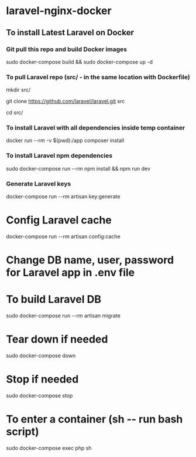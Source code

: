 # laravel-nginx-docker

## To install Latest Laravel on Docker

### Git pull this repo and build Docker images
sudo docker-compose build && sudo docker-compose up -d

### To pull Laravel repo (src/ - in the same location with Dockerfile)
mkdir src/

git clone https://github.com/laravel/laravel.git src

cd src/

### To install Laravel with all dependencies inside temp container
docker run --rm -v $(pwd):/app composer install

### To install Laravel npm dependencies
sudo docker-compose run --rm npm install && npm run dev

### Generate Laravel keys
docker-compose run --rm artisan key:generate

# Config Laravel cache
docker-compose run --rm artisan config:cache

# Change DB name, user, password for Laravel app in .env file 

# To build Laravel DB
sudo docker-compose run --rm artisan migrate

# Tear down if needed
sudo docker-compose down

# Stop if needed
sudo docker-compose stop

# To enter a container (sh -- run bash script)
sudo docker-compose exec php sh



